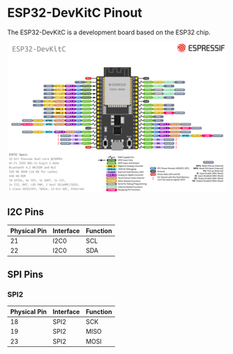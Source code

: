   <h1>ESP32-DevKitC Pinout</h1>

  <p>The ESP32-DevKitC is a development board based on the ESP32 chip.</p>

  <img src="/Images/esp32-devkitC-v4-pinout.png" style="max-width: 100%;">

  <h2>I2C Pins</h2>
  <table>
    <thead>
      <tr>
        <th>Physical Pin</th>
        <th>Interface</th>
        <th>Function</th>
      </tr>
    </thead>
    <tbody>
      <tr>
        <td>21</td>
        <td>I2C0</td>
        <td>SCL</td>
      </tr>
      <tr>
        <td>22</td>
        <td>I2C0</td>
        <td>SDA</td>
      </tr>
    </tbody>
  </table>

  <h2>SPI Pins</h2>

  <h3>SPI2</h3>
  <table>
    <thead>
      <tr>
        <th>Physical Pin</th>
        <th>Interface</th>
        <th>Function</th>
      </tr>
    </thead>
    <tbody>
      <tr>
        <td>18</td>
        <td>SPI2</td>
        <td>SCK</td>
      </tr>
      <tr>
        <td>19</td>
        <td>SPI2</td>
        <td>MISO</td>
      </tr>
      <tr>
        <td>23</td>
        <td>SPI2</td>
        <td>MOSI</td>
      </tr>
    </tbody>
  </table>
  </table>